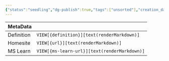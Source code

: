 ```yaml
---
{"status":"seedling","dg-publish":true,"tags":["unsorted"],"creation_date":"2024-05-10 10:46","definition":"undefined","ms-learn-url":"undefined","url":"undefined","aliases":null,"permalink":"/unsorted/neural-networks/","dgPassFrontmatter":true}
---
```



| MetaData   |                                              |
| ---------- | -------------------------------------------- |
| Definition | `VIEW[{definition}][text(renderMarkdown)]`   |
| Homesite   | `VIEW[{url}][text(renderMarkdown)]`          |
| MS Learn   | `VIEW[{ms-learn-url}][text(renderMarkdown)]` |
